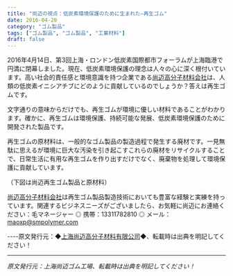 ```yaml
---
title: "尚迈の視点：低炭素環境保護のために生まれた—再生ゴム"
date: 2016-04-20
category: "ゴム製品"
tags: ["ゴム製品", "ゴム製品", "工業材料"]
draft: false
---
```


2016年4月14日、第3回上海・ロンドン低炭素国際都市フォーラムが上海臨港で円満に閉幕しました。現在、低炭素環境保護の理念は人々の心に深く根付いています。高い社会的責任感と環境意識を持つ企業である[尚迈高分子材料会社](http://www.smpolymer.com/)は、人類の低炭素イニシアチブにどのように貢献しているのでしょうか？答えは再生ゴムです。

文字通りの意味からだけでも、再生ゴムが環境に優しい材料であることがわかります。確かに、再生ゴムは環境保護、持続可能な発展、低炭素環境保護のために開発された製品です。

再生ゴムの原材料は、一般的なゴム製品の製造過程で発生する廃材です。一見無駄に思えるが環境に巨大な汚染を引き起こすこれらの廃材をリサイクルすることで、日常生活に有用な再生ゴムを作り出すだけでなく、廃棄物を処理して環境保護に貢献しています。

（下図は尚迈再生ゴム製品と原材料）

[](http://www.smpolymer.com/)

[尚迈高分子材料会社](http://www.smpolymer.com/)は再生ゴム製品製造技術においても豊富な経験と実練を持っています。関連するビジネスニーズがございましたら、お気軽に尚迈にお連絡ください：毛マネージャー ◎ 携帯：13311782810 ◎ メール：[maoxp@smpolymer.com](mailto:maoxp@smpolymer.com)

----原文発行元：◆[上海尚迈高分子材料有限公司](http://www.smpolymer.com/)◆、転載時は出典を明記してください！

---

*原文発行元：上海尚迈ゴム工場、転載時は出典を明記してください！*